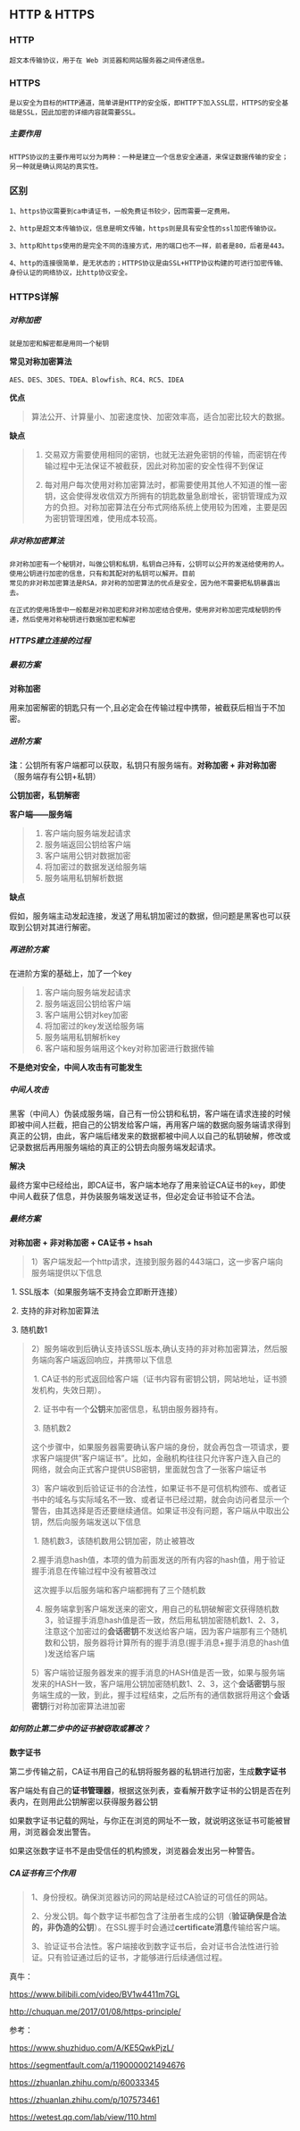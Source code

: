 ## HTTP & HTTPS

### HTTP

~~~
超文本传输协议，用于在 Web 浏览器和网站服务器之间传递信息。
~~~

### HTTPS

~~~
是以安全为目标的HTTP通道，简单讲是HTTP的安全版，即HTTP下加入SSL层，HTTPS的安全基础是SSL，因此加密的详细内容就需要SSL。
~~~

##### 主要作用

~~~
HTTPS协议的主要作用可以分为两种：一种是建立一个信息安全通道，来保证数据传输的安全；另一种就是确认网站的真实性。
~~~

### 区别

~~~
1、https协议需要到ca申请证书，一般免费证书较少，因而需要一定费用。

2、http是超文本传输协议，信息是明文传输，https则是具有安全性的ssl加密传输协议。

3、http和https使用的是完全不同的连接方式，用的端口也不一样，前者是80，后者是443。

4、http的连接很简单，是无状态的；HTTPS协议是由SSL+HTTP协议构建的可进行加密传输、身份认证的网络协议，比http协议安全。
~~~

### HTTPS详解

##### 对称加密

~~~
就是加密和解密都是用同一个秘钥

~~~

**常见对称加密算法**

~~~
AES、DES、3DES、TDEA、Blowfish、RC4、RC5、IDEA
~~~

**优点**

>算法公开、计算量小、加密速度快、加密效率高，适合加密比较大的数据。

**缺点**

>1. 交易双方需要使用相同的密钥，也就无法避免密钥的传输，而密钥在传输过程中无法保证不被截获，因此对称加密的安全性得不到保证
>
>   
>
>2. 每对用户每次使用对称加密算法时，都需要使用其他人不知道的惟一密钥，这会使得发收信双方所拥有的钥匙数量急剧增长，密钥管理成为双方的负担。对称加密算法在分布式网络系统上使用较为困难，主要是因为密钥管理困难，使用成本较高。
>
>

##### 非对称加密算法

~~~
非对称加密有一个秘钥对，叫做公钥和私钥，私钥自己持有，公钥可以公开的发送给使用的人。使用公钥进行加密的信息，只有和其配对的私钥可以解开。目前
常见的非对称加密算法是RSA，非对称的加密算法的优点是安全，因为他不需要把私钥暴露出去。

在正式的使用场景中一般都是对称加密和非对称加密结合使用，使用非对称加密完成秘钥的传递，然后使用对称秘钥进行数据加密和解密
~~~

##### HTTPS建立连接的过程

##### 最初方案

**对称加密**

用来加密解密的钥匙只有一个,且必定会在传输过程中携带，被截获后相当于不加密。

##### 进阶方案

**注**：公钥所有客户端都可以获取，私钥只有服务端有。**对称加密 + 非对称加密**（服务端存有公钥+私钥）

**公钥加密，私钥解密**

**客户端——服务端**

> 1. 客户端向服务端发起请求
> 2. 服务端返回公钥给客户端
> 3. 客户端用公钥对数据加密
> 4. 将加密过的数据发送给服务端
> 5. 服务端用私钥解析数据

**缺点**

假如，服务端主动发起连接，发送了用私钥加密过的数据，但问题是黑客也可以获取到公钥对其进行解密。

##### 再进阶方案

在进阶方案的基础上，加了一个key

> 1. 客户端向服务端发起请求
> 2. 服务端返回公钥给客户端
> 3. 客户端用公钥对key加密
> 4. 将加密过的key发送给服务端
> 5. 服务端用私钥解析key
> 6. 客户端和服务端用这个key对称加密进行数据传输

**不是绝对安全，中间人攻击有可能发生**

##### 中间人攻击

黑客（中间人）伪装成服务端，自己有一份公钥和私钥，客户端在请求连接的时候即被中间人拦截，把自己的公钥发给客户端，再用客户端的数据向服务端请求得到真正的公钥，由此，客户端后绪发来的数据都被中间人以自己的私钥破解，修改或记录数据后再用服务端给的真正的公钥去向服务端发起请求。

**解决**

最终方案中已经给出，即CA证书，客户端本地存了用来验证CA证书的`key`，即使中间人截获了信息，并伪装服务端发送证书，但必定会证书验证不合法。

##### 最终方案

**对称加密 + 非对称加密 + CA证书 + hsah** 

>1）客户端发起一个http请求，连接到服务器的443端口，这一步客户端向服务端提供以下信息

​					1. SSL版本（如果服务端不支持会立即断开连接）

​				    2. 支持的非对称加密算法

​				    3. 随机数1

>
>
>2）服务端收到后确认支持该SSL版本,确认支持的非对称加密算法，然后服务端向客户端返回响应，并携带以下信息
>
>​				1. CA证书的形式返回给客户端（证书内容有密钥公钥，网站地址，证书颁发机构，失效日期）。
>
>​				2. 证书中有一个**公钥**来加密信息，私钥由服务器持有。	
>
>​				3. 随机数2
>
>​				这个步骤中，如果服务器需要确认客户端的身份，就会再包含一项请求，要求客户端提供”客户端证书”。比如，金融机构往往只允许客户连入自己的				网络，就会向正式客户提供USB密钥，里面就包含了一张客户端证书
>
>
>
>3）客户端收到后验证证书的合法性，如果证书不是可信机构颁布、或者证书中的域名与实际域名不一致、或者证书已经过期，就会向访问者显示一个警告，由其选择是否还要继续通信。如果证书没有问题，客户端从中取出公钥，然后向服务端发送以下信息
>
>​				1. 随机数3，该随机数用公钥加密，防止被篡改
>
>​				2.握手消息hash值，本项的值为前面发送的所有内容的hash值，用于验证握手消息在传输过程中没有被篡改过
>
>​				这次握手以后服务端和客户端都拥有了三个随机数
>
>
>
>4) 服务端拿到客户端发送来的密文，用自己的私钥破解密文获得随机数3，验证握手消息hash值是否一致，然后用私钥加密随机数1、2、3，注意这个加密过的**会话密钥**不发送给客户端，因为客户端那有三个随机数和公钥，服务器将计算所有的握手消息(握手消息+握手消息的hash值 )发送给客户端
>
>
>
>5）客户端验证服务器发来的握手消息的HASH值是否一致，如果与服务端发来的HASH一致，客户端用公钥加密随机数1、2、3，这个**会话密钥**与服务端生成的一致，到此，握手过程结束，之后所有的通信数据将用这个**会话密钥**行对称加密算法进加密

##### 如何防止第二步中的证书被窃取或篡改？

**数字证书**

第二步传输之前，CA证书用自己的私钥将服务器的私钥进行加密，生成**数字证书**

客户端处有自己的**证书管理器**，根据这张列表，查看解开数字证书的公钥是否在列表内，在则用此公钥解密以获得服务器公钥

如果数字证书记载的网址，与你正在浏览的网址不一致，就说明这张证书可能被冒用，浏览器会发出警告。

如果这张数字证书不是由受信任的机构颁发，浏览器会发出另一种警告。



##### CA证书有三个作用

>1、身份授权。确保浏览器访问的网站是经过CA验证的可信任的网站。
>
>2、分发公钥。每个数字证书都包含了注册者生成的公钥（**验证确保是合法的，非伪造的公钥**）。在SSL握手时会通过**certificate消息**传输给客户端。
>
>3、验证证书合法性。客户端接收到数字证书后，会对证书合法性进行验证。只有验证通过后的证书，才能够进行后续通信过程。



真牛：

https://www.bilibili.com/video/BV1w4411m7GL

http://chuquan.me/2017/01/08/https-principle/

参考：

https://www.shuzhiduo.com/A/KE5QwkPjzL/

https://segmentfault.com/a/1190000021494676

https://zhuanlan.zhihu.com/p/60033345

https://zhuanlan.zhihu.com/p/107573461

https://wetest.qq.com/lab/view/110.html